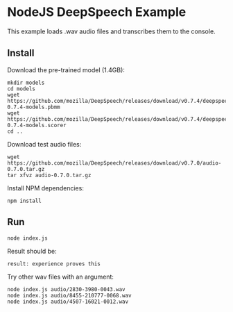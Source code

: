 # NodeJS DeepSpeech Example

This example loads .wav audio files and transcribes them to the console.

## Install

Download the pre-trained model (1.4GB):

```
mkdir models
cd models
wget https://github.com/mozilla/DeepSpeech/releases/download/v0.7.4/deepspeech-0.7.4-models.pbmm
wget https://github.com/mozilla/DeepSpeech/releases/download/v0.7.4/deepspeech-0.7.4-models.scorer
cd ..
```

Download test audio files:

```
wget https://github.com/mozilla/DeepSpeech/releases/download/v0.7.0/audio-0.7.0.tar.gz
tar xfvz audio-0.7.0.tar.gz
```

Install NPM dependencies:

```
npm install
```

## Run

```
node index.js
```

Result should be:

```
result: experience proves this

```

Try other wav files with an argument:

```
node index.js audio/2830-3980-0043.wav
node index.js audio/8455-210777-0068.wav
node index.js audio/4507-16021-0012.wav
```
